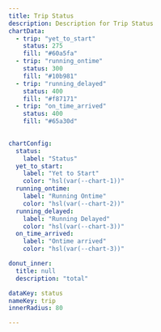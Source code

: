 ```yaml
---
title: Trip Status
description: Description for Trip Status
chartData:
  - trip: "yet_to_start"
    status: 275
    fill: "#60a5fa"
  - trip: "running_ontime"
    status: 300
    fill: "#10b981"
  - trip: "running_delayed"
    status: 400
    fill: "#f87171"
  - trip: "on_time_arrived"
    status: 400
    fill: "#65a30d"
  

chartConfig:
  status:
    label: "Status"
  yet_to_start:
    label: "Yet to Start"
    color: "hsl(var(--chart-1))"
  running_ontime:
    label: "Running Ontime"
    color: "hsl(var(--chart-2))"
  running_delayed:
    label: "Running Delayed"
    color: "hsl(var(--chart-3))"
  on_time_arrived:
    label: "Ontime arrived"
    color: "hsl(var(--chart-3))"

donut_inner:
  title: null
  description: "total"

dataKey: status
nameKey: trip
innerRadius: 80

---
```

